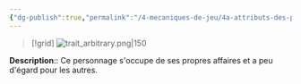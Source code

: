 ```yaml
---
{"dg-publish":true,"permalink":"/4-mecaniques-de-jeu/4a-attributs-des-personnages/traits-de-caractere/partial/"}
---
```


>[!grid] 
>![trait_arbitrary.png|150](/img/user/Z.%20Ressources/Traits_images/Trait_arbitrary.png)

**Description**:: Ce personnage s'occupe de ses propres affaires et a peu d'égard pour les autres.





